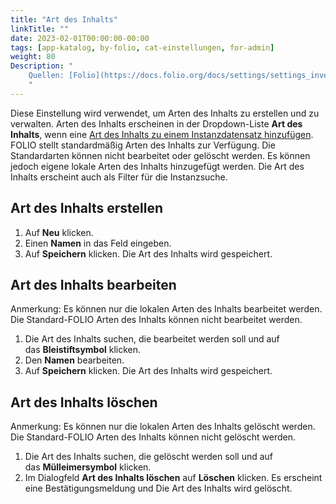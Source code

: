 ```yaml
---
title: "Art des Inhalts"
linkTitle: ""
date: 2023-02-01T00:00:00-00:00
tags: [app-katalog, by-folio, cat-einstellungen, for-admin]
weight: 80
Description: "
    Quellen: [Folio](https://docs.folio.org/docs/settings/settings_inventory/settings_inventory/#settings--inventory--nature-of-content) & [GBV](https://info.gbv.de/display/FOLIOGBVEXTERN/Einstellungen+(Katalog):+Art+des+Inhalts)
    "
---
```


Diese Einstellung wird verwendet, um Arten des Inhalts zu erstellen und zu verwalten. Arten des Inhalts erscheinen in der Dropdown-Liste **Art des Inhalts**, wenn eine [Art des Inhalts zu einem Instanzdatensatz hinzufügen](https://info.gbv.de/display/FOLIOGBVEXTERN/Folio%3A+Instanzdatensatz+manuell+in+FOLIO+erstellen). FOLIO stellt standardmäßig Arten des Inhalts zur Verfügung. Die Standardarten können nicht bearbeitet oder gelöscht werden. Es können jedoch eigene lokale Arten des Inhalts hinzugefügt werden. Die Art des Inhalts erscheint auch als Filter für die Instanzsuche.

## Art des Inhalts erstellen

1.  Auf **Neu** klicken.
2.  Einen **Namen** in das Feld eingeben.
3.  Auf **Speichern** klicken. Die Art des Inhalts wird gespeichert.

## Art des Inhalts bearbeiten

Anmerkung: Es können nur die lokalen Arten des Inhalts bearbeitet werden. Die Standard-FOLIO Arten des Inhalts können nicht bearbeitet werden.

1.  Die Art des Inhalts suchen, die bearbeitet werden soll und auf das **Bleistiftsymbol** klicken.
2.  Den **Namen** bearbeiten.
3.  Auf **Speichern** klicken. Die Art des Inhalts wird gespeichert.

## Art des Inhalts löschen

Anmerkung: Es können nur die lokalen Arten des Inhalts gelöscht werden. Die Standard-FOLIO Arten des Inhalts können nicht gelöscht werden.

1.  Die Art des Inhalts suchen, die gelöscht werden soll und auf das **Mülleimersymbol** klicken.
2.  Im Dialogfeld **Art des Inhalts löschen** auf **Löschen** klicken. Es erscheint eine Bestätigungsmeldung und Die Art des Inhalts wird gelöscht.
